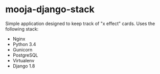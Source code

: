# mooja-django-stack

Simple application designed to keep track of "x effect" cards. Uses the following stack:

* Nginx
* Python 3.4
* Gunicorn
* PostgreSQL
* Virtualenv
* Django 1.8

